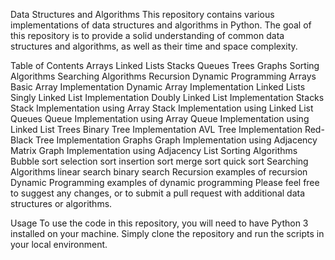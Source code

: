 Data Structures and Algorithms
This repository contains various implementations of data structures and algorithms in Python. The goal of this repository is to provide a solid understanding of common data structures and algorithms, as well as their time and space complexity.

Table of Contents
Arrays
Linked Lists
Stacks
Queues
Trees
Graphs
Sorting Algorithms
Searching Algorithms
Recursion
Dynamic Programming
Arrays
 Basic Array Implementation
 Dynamic Array Implementation
Linked Lists
 Singly Linked List Implementation
 Doubly Linked List Implementation
Stacks
 Stack Implementation using Array
 Stack Implementation using Linked List
Queues
 Queue Implementation using Array
 Queue Implementation using Linked List
Trees
 Binary Tree Implementation
 AVL Tree Implementation
 Red-Black Tree Implementation
Graphs
 Graph Implementation using Adjacency Matrix
 Graph Implementation using Adjacency List
Sorting Algorithms
 Bubble sort
 selection sort
 insertion sort
 merge sort
 quick sort
Searching Algorithms
 linear search
 binary search
Recursion
 examples of recursion
Dynamic Programming
 examples of dynamic programming
Please feel free to suggest any changes, or to submit a pull request with additional data structures or algorithms.

Usage
To use the code in this repository, you will need to have Python 3 installed on your machine. Simply clone the repository and run the scripts in your local environment.
